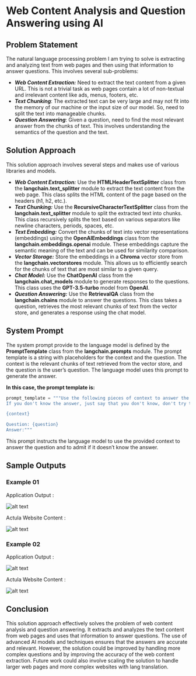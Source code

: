 <h1>Web Content Analysis and Question Answering using AI</h1>
<h2>Problem Statement</h2>
The natural language processing problem I am trying to solve is extracting and analyzing text from web pages and then using that information to answer questions. This involves several sub-problems:

- **_Web Content Extraction:_** Need to extract the text content from a given URL. This is not a trivial task as web pages contain a lot of non-textual and irrelevant content like ads, menus, footers, etc.
- **_Text Chunking_**: The extracted text can be very large and may not fit into the memory of our machine or the input size of our model. So, need to split the text into manageable chunks.
- **_Question Answering_**: Given a question, need to find the most relevant answer from the chunks of text. This involves understanding the semantics of the question and the text.


<h2>Solution Approach</h2>
This solution approach involves several steps and makes use of various libraries and models.

- **_Web Content Extraction:_**  Use the **HTMLHeaderTextSplitter** class from the **langchain.text_splitter** module to extract the text content from the web page. This class splits the HTML content of the page based on the headers (h1, h2, etc.).
- **_Text Chunking:_** Use the **RecursiveCharacterTextSplitter** class from the **langchain.text_splitter** module to split the extracted text into chunks. This class recursively splits the text based on various separators like newline characters, periods, spaces, etc.
- **_Text Embedding:_** Convert the chunks of text into vector representations (embeddings) using the **OpenAIEmbeddings** class from the **langchain.embeddings.openai** module. These embeddings capture the semantic meaning of the text and can be used for similarity comparison.
- **_Vector Storage:_** Store the embeddings in a **Chroma** vector store from the **langchain.vectorstores** module. This allows us to efficiently search for the chunks of text that are most similar to a given query.
- **_Chat Model:_** Use the **ChatOpenAI** class from the **langchain.chat_models** module to generate responses to the questions. This class uses the **GPT-3.5-turbo** model from **OpenAI**.
- **_Question Answering:_** Use the **RetrievalQA** class from the **langchain.chains** module to answer the questions. This class takes a question, retrieves the most relevant chunks of text from the vector store, and generates a response using the chat model.
  
<h2>System Prompt</h2>

The system prompt provide to the language model is defined by the **PromptTemplate** class from the **langchain.prompts** module. The prompt template is a string with placeholders for the context and the question. The context is the relevant chunks of text retrieved from the vector store, and the question is the user’s question. The language model uses this prompt to generate the answer.

**In this case, the prompt template is:**

```python
prompt_template = """Use the following pieces of context to answer the question at the end. \
If you don't know the answer, just say that you don't know, don't try to make up an answer.\

{context}

Question: {question}
Answer:"""
```

This prompt instructs the language model to use the provided context to answer the question and to admit if it doesn’t know the answer.

<h2>Sample Outputs</h2>

<h3>Example 01</h3>

Application Output :

![alt text](https://github.com/sahansach/MyFirstApp/assets/156666001/23c9fa73-6b66-48f8-afaa-86c9010ec081)

Actula Website Content :

![alt text](https://github.com/sahansach/MyFirstApp/assets/156666001/d8de15ee-a50a-4455-973f-9cd8e94965a2)

<h3>Example 02</h3>

Application Output :

![alt text](https://github.com/sahansach/MyFirstApp/assets/156666001/9d0df38b-0709-4bee-994d-3dd84fb3625d)

Actula Website Content :

![alt text](https://github.com/sahansach/MyFirstApp/assets/156666001/12be5b5e-63bb-4e67-9f9a-f80ce1794bbb)

<h2>Conclusion</h2>
This solution approach effectively solves the problem of web content analysis and question answering. It extracts and analyzes the text content from web pages and uses that information to answer questions. The use of advanced AI models and techniques ensures that the answers are accurate and relevant. However, the solution could be improved by handling more complex questions and by improving the accuracy of the web content extraction. Future work could also involve scaling the solution to handle larger web pages and more complex websites with lang translation.

